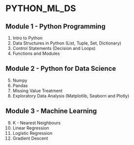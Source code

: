 # PYTHON_ML_DS

## Module 1 - Python Programming
  1. Intro to Python
  2. Data Structures in Python (List, Tuple, Set, Dictionary)
  3. Control Statements (Decision and Loops)
  4. Functions and Modules
 
## Module 2 - Python for Data Science
  5. Numpy
  6. Pandas
  7. Missing Value Treatment
  8. Exploratory Data Analysis (Matplotlib, Seaborn and Plotly)
  
 ## Module 3 - Machine Learning
  9. K - Nearest Neighbours
  10. Linear Regression
  11. Logistic Regression
  12. Gradient Descent
